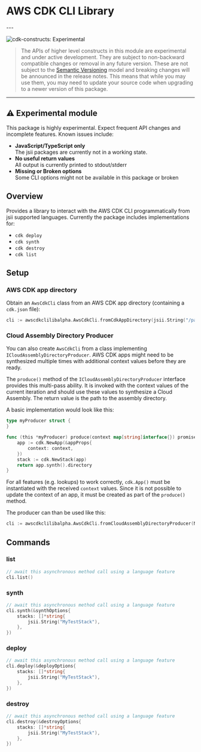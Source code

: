 # AWS CDK CLI Library

<!--BEGIN STABILITY BANNER-->---


![cdk-constructs: Experimental](https://img.shields.io/badge/cdk--constructs-experimental-important.svg?style=for-the-badge)

> The APIs of higher level constructs in this module are experimental and under active development.
> They are subject to non-backward compatible changes or removal in any future version. These are
> not subject to the [Semantic Versioning](https://semver.org/) model and breaking changes will be
> announced in the release notes. This means that while you may use them, you may need to update
> your source code when upgrading to a newer version of this package.

---
<!--END STABILITY BANNER-->

## ⚠️ Experimental module

This package is highly experimental. Expect frequent API changes and incomplete features.
Known issues include:

* **JavaScript/TypeScript only**\
  The jsii packages are currently not in a working state.
* **No useful return values**\
  All output is currently printed to stdout/stderr
* **Missing or Broken options**\
  Some CLI options might not be available in this package or broken

## Overview

Provides a library to interact with the AWS CDK CLI programmatically from jsii supported languages.
Currently the package includes implementations for:

* `cdk deploy`
* `cdk synth`
* `cdk destroy`
* `cdk list`

## Setup

### AWS CDK app directory

Obtain an `AwsCdkCli` class from an AWS CDK app directory (containing a `cdk.json` file):

```go
cli := awscdkclilibalpha.AwsCdkCli.fromCdkAppDirectory(jsii.String("/path/to/cdk/app"))
```

### Cloud Assembly Directory Producer

You can also create `AwsCdkCli` from a class implementing `ICloudAssemblyDirectoryProducer`.
AWS CDK apps might need to be synthesized multiple times with additional context values before they are ready.

The `produce()` method of the `ICloudAssemblyDirectoryProducer` interface provides this multi-pass ability.
It is invoked with the context values of the current iteration and should use these values to synthesize a Cloud Assembly.
The return value is the path to the assembly directory.

A basic implementation would look like this:

```go
type myProducer struct {
}

func (this *myProducer) produce(context map[string]interface{}) promise {
	app := cdk.NewApp(&appProps{
		context: context,
	})
	stack := cdk.NewStack(app)
	return app.synth().directory
}
```

For all features (e.g. lookups) to work correctly, `cdk.App()` must be instantiated with the received `context` values.
Since it is not possible to update the context of an app, it must be created as part of the `produce()` method.

The producer can than be used like this:

```go
cli := awscdkclilibalpha.AwsCdkCli.fromCloudAssemblyDirectoryProducer(NewMyProducer())
```

## Commands

### list

```go
// await this asynchronous method call using a language feature
cli.list()
```

### synth

```go
// await this asynchronous method call using a language feature
cli.synth(&synthOptions{
	stacks: []*string{
		jsii.String("MyTestStack"),
	},
})
```

### deploy

```go
// await this asynchronous method call using a language feature
cli.deploy(&deployOptions{
	stacks: []*string{
		jsii.String("MyTestStack"),
	},
})
```

### destroy

```go
// await this asynchronous method call using a language feature
cli.destroy(&destroyOptions{
	stacks: []*string{
		jsii.String("MyTestStack"),
	},
})
```

